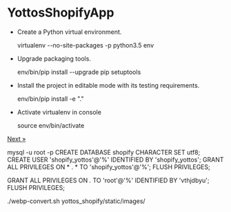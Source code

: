 # YottosShopifyApp

- Create a Python virtual environment.

    virtualenv --no-site-packages -p python3.5 env

- Upgrade packaging tools.

    env/bin/pip install --upgrade pip setuptools

- Install the project in editable mode with its testing requirements.

    env/bin/pip install -e "."
    
- Activate virtualenv in console

    source env/bin/activate


<a href="/collections/all?page=17">Next »</a>

mysql -u root -p
CREATE DATABASE shopify CHARACTER SET utf8;
CREATE USER 'shopify_yottos'@'%' IDENTIFIED BY 'shopify_yottos';
GRANT ALL PRIVILEGES ON * . * TO 'shopify_yottos'@'%';
FLUSH PRIVILEGES;

GRANT ALL PRIVILEGES ON *.* TO 'root'@'%' IDENTIFIED BY 'vthjdbyu';
FLUSH PRIVILEGES;

./webp-convert.sh yottos_shopify/static/images/
